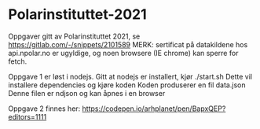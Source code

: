# Polarinstituttet-2021
Oppgaver gitt av Polarinstituttet 2021, se https://gitlab.com/-/snippets/2101589
MERK: sertificat på datakildene hos api.npolar.no er ugyldige, og noen browsere (IE chrome) kan sperre for fetch.

Oppgave 1 er løst i nodejs. 
Gitt at nodejs er installert, kjør ./start.sh 
Dette vil installere dependencies og kjøre koden
Koden produserer en fil data.json
Denne filen er ndjson og kan åpnes i en browser

Oppgave 2 finnes her: 
https://codepen.io/arhplanet/pen/BapxQEP?editors=1111
